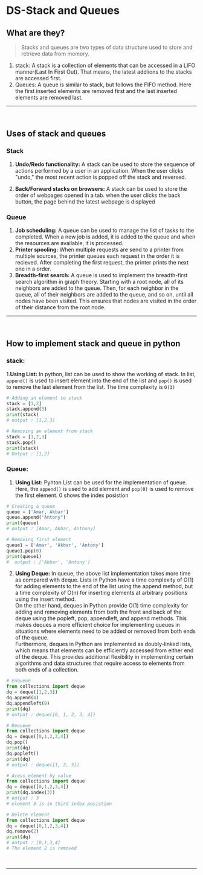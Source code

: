 # DS-Stack and Queues

## What are they?
>Stacks and queues are two types of data structure used to store and retrieve data from memory.

1. stack: A stack is a collection of elements that can be accessed in a LIFO manner(Last In First Out). That means, the latest addiions to the stacks are accessed first.
2. Queues: A queue is similar to stack, but follows the FIFO method. Here the first inserted elements are removed first and the last inserted elements are removed last.
---
<br />

## Uses of stack and queues

### Stack
1. **Undo/Redo functionality:**
A stack can be used to store the sequence of actions performed by a user in an application. When the user clicks "undo," the most recent action is popped off the stack and reversed.

2. **Back/Forward stacks on browsers:**
A stack can be used to store the order of webpages opened in a tab. when the user clicks the back button, the page behind the latest webpage is displayed

### Queue
1. **Job scheduling:**
A queue can be used to manage the list of tasks to the completed. When a new job is added, it is added to the queue and when the resources are available, it is processed. 
2. **Printer spooling:**
When multiple requests are send to a printer from multiple sources, the printer queues each request in the order it is recieved. After completing the first request, the printer prints the next one in a order.
3. **Breadth-first search:** 
A queue is used to implement the breadth-first search algorithm in graph theory. Starting with a root node, all of its neighbors are added to the queue. Then, for each neighbor in the queue, all of their neighbors are added to the queue, and so on, until all nodes have been visited. This ensures that nodes are visited in the order of their distance from the root node.

---
<br />

## How to implement stack and queue in python
### stack:
1.**Using List:** In python, list can be used to show the working of stack. In list, <code>append()</code> is used to insert element into the end of the list and <code>pop()</code> is used to remove the last element from the list. The time complexity is <code>O(1)</code>

```python
# Adding an element to stack
stack = [1,2]
stack.append(3)
print(stack)
# output : [1,2,3]
```
```python
# Removing an element from stack
stack = [1,2,3]
stack.pop()
print(stack)
# Output : [1,2]
```

### Queue:
1. **Using List:**  Pyhton List can be used for the implementation of queue. Here, the <code>append()</code> is used to add element and <code>pop(0)</code> is used to remove the first element. 0 shows the index posistion
```python
# Creating a queue
queue = ['Amar, Akbar']
queue.append("Antony")
print(queue)
# output : [Amar, Akbar, Anthony]
```
```python
# Removing first element
queue1 = ['Amar', 'Akbar', 'Antony']
queue1.pop(0)
print(queue1)
#  output : ['Akbar', 'Antony']
```
2. **Using Deque:** In queue, the above list implementation takes more time as compared with deque. Lists in Python have a time complexity of O(1) for adding elements to the end of the list using the append method, but a time complexity of O(n) for inserting elements at arbitrary positions using the insert method. <br>
On the other hand, deques in Python provide O(1) time complexity for adding and removing elements from both the front and back of the deque using the popleft, pop, appendleft, and append methods. This makes deques a more efficient choice for implementing queues in situations where elements need to be added or removed from both ends of the queue.<br>
Furthermore, deques in Python are implemented as doubly-linked lists, which means that elements can be efficiently accessed from either end of the deque. This provides additional flexibility in implementing certain algorithms and data structures that require access to elements from both ends of a collection.
```python
# Enqueue
from collections import deque
dq = deque([1,2,3])
dq.append(4)
dq.appendleft(0)
print(dq)
# output : deque([0, 1, 2, 3, 4])
```
```python
# Dequeue
from collections import deque
dq = deque([0,1,2,3,4])
dq.pop()
print(dq)
dq.popleft()
print(dq)
# output : deque([1, 2, 3])
```
```python
# Acess element by value
from collections import deque
dq = deque([0,1,2,3,4])
print(dq.index(3))
# output : 3
# element 3 is in third index posistion
```
```python
# Delete element
from collections import deque
dq = deque([0,1,2,3,4])
dq.remove(2)
print(dq)
# output : [0,1,3,4]
# The element 2 is removed
```

<br />
<hr>



